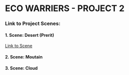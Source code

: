 # ECO WARRIERS - PROJECT 2

### Link to Project Scenes:


#### 1. Scene:  Desert (Prerit)
[Link to Scene](https://github.com/prd90/UnityDesert)

#### 2. Scene:  Moutain

#### 3. Scene:  Cloud

